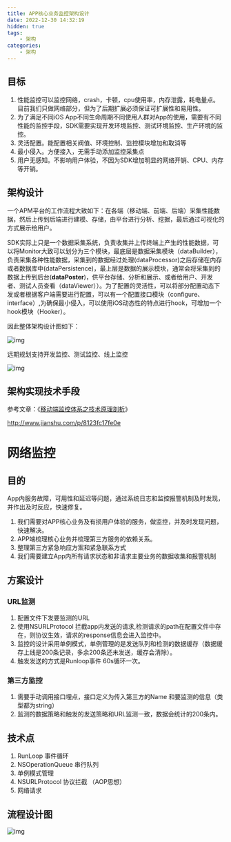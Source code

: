 ```yaml
---
title: APP核心业务监控架构设计
date: 2022-12-30 14:32:19
hidden: true
tags:
    - 架构
categories:
    - 架构 
---
```




## 目标

1. 性能监控可以监控网络，crash，卡顿，cpu使用率，内存泄露，耗电量点。目前我们只做网络部分，但为了后期扩展必须保证可扩展性和易用性。
2. 为了满足不同iOS App不同生命周期不同使用人群对App的使用，需要有不同性能的监控手段，SDK需要实现开发环境监控、测试环境监控、生产环境的监控。
3. 灵活配置。能配置相关阀值、环境控制、监控模块增加和取消等
4. 最小侵入。方便接入，无需手动添加监控采集点
5. 用户无感知。不影响用户体验，不因为SDK增加明显的网络开销、CPU、内存等开销。



## 架构设计

一个APM平台的工作流程大致如下：在各端（移动端、前端、后端）采集性能数据，然后上传到后端进行建模、存储，由平台进行分析、挖掘，最后通过可视化的方式展示给用户。

 

SDK实际上只是一个数据采集系统，负责收集并上传终端上产生的性能数据，可以将Monitor大致可以划分为三个模块，最底层是数据采集模块（dataBuilder），负责采集各种性能数据，采集到的数据经过处理(dataProcessor)之后存储在内存或者数据库中(dataPersistence)，最上层是数据的展示模块，通常会将采集到的数据上传到后台(**dataPoster**)，供平台存储、分析和展示、或者给用户、开发者、测试人员查看（dataViewer））。为了配置的灵活性，可以将部分配置动态下发或者根据客户端需要进行配置，可以有一个配置接口模块（configure、interface）,为确保最小侵入，可以使用iOS动态性的特点进行hook，可增加一个hook模块（Hooker）。

因此整体架构设计图如下： 

![img](架构设计1.png)



远期规划支持开发监控、测试监控、线上监控

![img](架构设计2.png)



## 架构实现技术手段

参考文章：《[移动端监控体系之技术原理剖析](http://www.jianshu.com/p/8123fc17fe0e)》

http://www.jianshu.com/p/8123fc17fe0e



# 网络监控

## 目的

App内服务故障，可用性和延迟等问题，通过系统日志和监控报警机制及时发现，并作出及时反应，快速修复。

1. 我们需要对APP核心业务及有损用户体验的服务，做监控，并及时发现问题，快速解决。
2. APP端梳理核心业务并梳理第三方服务的依赖关系。
3. 整理第三方紧急响应方案和紧急联系方式
4. 我们需要建立App内所有请求状态和非请求主要业务的数据收集和报警机制

## 方案设计

### URL监测

1. 配置文件下发要监测的URL
2. 使用NSURLProtocol 拦截app内发送的请求,检测请求的path在配置文件中存在，则协议生效，请求的response信息会进入监控中。
3. 监控的设计采用单例模式，单例管理的是发送队列和检测的数据缓存（数据缓存上线是200条记录，多余200条还未发送，缓存会清除）。
4. 触发发送的方式是Runloop事件 60s循环一次。

### 第三方监控

1. 需要手动调用接口埋点，接口定义为传入第三方的Name 和要监测的信息（类型都为string）
2. 监测的数据策略和触发的发送策略和URL监测一致，数据会统计的200条内。

## 技术点

1. RunLoop 事件循环
2. NSOperationQueue 串行队列
3. 单例模式管理
4. NSURLProtocol 协议拦截 （AOP思想）
5. 网络请求

## 流程设计图



![img](app核心业务设计.png)
